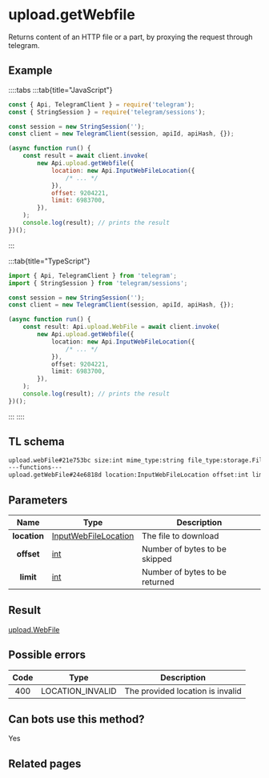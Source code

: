 # upload.getWebfile

Returns content of an HTTP file or a part, by proxying the request through telegram.

## Example

::::tabs
:::tab{title="JavaScript"}

```js
const { Api, TelegramClient } = require('telegram');
const { StringSession } = require('telegram/sessions');

const session = new StringSession('');
const client = new TelegramClient(session, apiId, apiHash, {});

(async function run() {
    const result = await client.invoke(
        new Api.upload.getWebfile({
            location: new Api.InputWebFileLocation({
                /* ... */
            }),
            offset: 9204221,
            limit: 6983700,
        }),
    );
    console.log(result); // prints the result
})();
```

:::

:::tab{title="TypeScript"}

```ts
import { Api, TelegramClient } from 'telegram';
import { StringSession } from 'telegram/sessions';

const session = new StringSession('');
const client = new TelegramClient(session, apiId, apiHash, {});

(async function run() {
    const result: Api.upload.WebFile = await client.invoke(
        new Api.upload.getWebfile({
            location: new Api.InputWebFileLocation({
                /* ... */
            }),
            offset: 9204221,
            limit: 6983700,
        }),
    );
    console.log(result); // prints the result
})();
```

:::
::::

## TL schema

```txt
upload.webFile#21e753bc size:int mime_type:string file_type:storage.FileType mtime:int bytes:bytes = upload.WebFile;
---functions---
upload.getWebFile#24e6818d location:InputWebFileLocation offset:int limit:int = upload.WebFile;
```

## Parameters

|     Name     | Type                                                                        | Description                    |
| :----------: | --------------------------------------------------------------------------- | ------------------------------ |
| **location** | [InputWebFileLocation](https://core.telegram.org/type/InputWebFileLocation) | The file to download           |
|  **offset**  | [int](https://core.telegram.org/type/int)                                   | Number of bytes to be skipped  |
|  **limit**   | [int](https://core.telegram.org/type/int)                                   | Number of bytes to be returned |

## Result

[upload.WebFile](https://core.telegram.org/type/upload.WebFile)

## Possible errors

| Code | Type             | Description                      |
| :--: | ---------------- | -------------------------------- |
| 400  | LOCATION_INVALID | The provided location is invalid |

## Can bots use this method?

Yes

## Related pages
